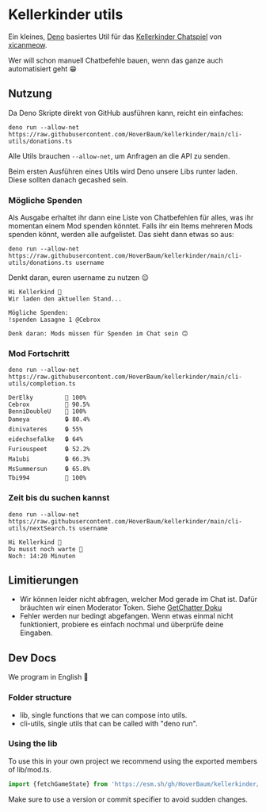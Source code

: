 # Kellerkinder utils

Ein kleines, [Deno](https://deno.com/) basiertes Util für das [Kellerkinder Chatspiel](https://kellerkinder.xicanmeow.de/) von [xicanmeow](https://www.twitch.tv/xicanmeow).

Wer will schon manuell Chatbefehle bauen, wenn das ganze auch automatisiert geht 😁

## Nutzung

Da Deno Skripte direkt von GitHub ausführen kann, reicht ein einfaches:

```shell
deno run --allow-net https://raw.githubusercontent.com/HoverBaum/kellerkinder/main/cli-utils/donations.ts
```

Alle Utils brauchen `--allow-net`, um Anfragen an die API zu senden.

Beim ersten Ausführen eines Utils wird Deno unsere Libs runter laden. Diese sollten danach gecashed sein.

### Mögliche Spenden

Als Ausgabe erhaltet ihr dann eine Liste von Chatbefehlen für alles, was ihr momentan einem Mod spenden könntet. Falls ihr ein Items mehreren Mods spenden könnt, werden alle aufgelistet. Das sieht dann etwas so aus:

```shell
deno run --allow-net https://raw.githubusercontent.com/HoverBaum/kellerkinder/main/cli-utils/donations.ts username
```

Denkt daran, euren username zu nutzen 😉

```
Hi Kellerkind 👋
Wir laden den aktuellen Stand...

Mögliche Spenden:
!spenden Lasagne 1 @Cebrox

Denk daran: Mods müssen für Spenden im Chat sein 🙃
```

### Mod Fortschritt

```shell
deno run --allow-net https://raw.githubusercontent.com/HoverBaum/kellerkinder/main/cli-utils/completion.ts
```

```
DerElky         🔑 100%
Cebrox          🔑 90.5%
BenniDoubleU    🔑 100%
Dameya          🔒 80.4%
dinivateres     🔒 55%
eidechsefalke   🔒 64%
Furiouspeet     🔒 52.2%
Ma1ubi          🔒 66.3%
MsSummersun     🔒 65.8%
Tbi994          🔑 100%
```

### Zeit bis du suchen kannst

```shell
deno run --allow-net https://raw.githubusercontent.com/HoverBaum/kellerkinder/main/cli-utils/nextSearch.ts username
```

```
Hi Kellerkind 👋
Du musst noch warte 🐌
Noch: 14:20 Minuten
```

## Limitierungen

- Wir können leider nicht abfragen, welcher Mod gerade im Chat ist. Dafür bräuchten wir einen Moderator Token. Siehe [GetChatter Doku](https://dev.twitch.tv/docs/api/reference/#get-chatters)
- Fehler werden nur bedingt abgefangen. Wenn etwas einmal nicht funktioniert, probiere es einfach nochmal und überprüfe deine Eingaben.

## Dev Docs

We program in English 🏴󠁧󠁢󠁥󠁮󠁧󠁿

### Folder structure

- lib, single functions that we can compose into utils.
- cli-utils, single utils that can be called with "deno run".

### Using the lib

To use this in your own project we recommend using the exported members of lib/mod.ts.

```typescript
import {fetchGameState} from 'https://esm.sh/gh/HoverBaum/kellerkinder/lib/mod.ts'
```

Make sure to use a version or commit specifier to avoid sudden changes.
